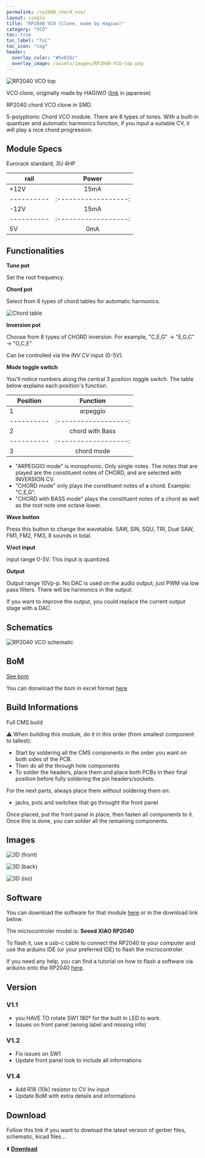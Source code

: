 ```yaml
---
permalink: /rp2040_chord_vco/
layout: single
title: "RP2040 VCO (Clone, made by Hagiwo)"
category: "VCO"
toc: true
toc_label: "ToC"
toc_icon: "cog"
header:
  overlay_color: "#5e616c"
  overlay_image: /assets/images/RP2040-VCO-top.png
---
```


![RP2040 VCO top](/assets/images/RP2040-VCO-top.png)

VCO clone, originally made by HAGIWO ([link](https://note.com/solder_state/n/n64b91a171218) in japanese)

RP2040 chord VCO clone in SMD.

5-polyphonic Chord VCO module.
There are 8 types of tones.
With a built-in quantizer and automatic harmonics function, if you input a suitable CV, it will play a nice chord progression.

## Module Specs

Eurorack standard, 3U 4HP

|   rail   |      Power         |
|----------|:------------------:|
|   +12V   |        15mA        |
|----------|:------------------:|
|   -12V   |        15mA        |
|----------|:------------------:|
|    5V    |         0mA        |

## Functionalities 

**Tune pot**

Set the root frequency.

**Chord pot**

Select from 6 types of chord tables for automatic harmonics.

![Chord table](/assets/images/chord_table.png)

**Inversion pot**

Choose from 8 types of CHORD inversion.
For example, "C,E,G" → "E,G,C" → "G,C,E"

Can be controlled via the *INV CV* input (0-5V).

**Mode toggle switch**

You'll notice numbers along the central 3 position toggle switch. The table below explains each position's function. 

| Position |      Function      |
|----------|:------------------:|
|     1    |      arpeggio      |
|----------|:------------------:|
|     2    |  chord with Bass   |
|----------|:------------------:|
|     3    |     chord mode     |

- "ARPEGGIO mode" is monophonic. Only single notes. The notes that are played are the constituent notes of CHORD, and are selected with INVERSION CV.
- "CHORD mode" only plays the constituent notes of a chord. Example: "C,E,G". 
- "CHORD with BASS mode" plays the constituent notes of a chord as well as the root note one octave lower.

**Wave button**

Press this button to change the wavetable.
SAW, SIN, SQU, TRI, Dual SAW, FM1, FM2, FM3, 8 sounds in total.

**V/oct input**

input range 0-5V.
This input is quantized.

**Output**

Output range 10Vp-p.
No DAC is used on the audio output, just PWM via low pass filters. There will be harmonics in the output.

If you want to improve the output, you could replace the current output stage with a DAC. 

## Schematics

![RP2040 VCO schematic](/assets/images/RP2040-VCO--Schematic.svg)

## BoM

[See bom](/assets/bom/RP2040-VCO_V1.4--iBoM.html)

You can donwload the bom in excel format [here](https://github.com/BleepSound/rp2040-chord-vco/releases/download/V1.4/RP2040-VCO_V1.4--BoM.xlsx)

## Build Informations

Full CMS build

:warning: When building this module, do it in this order (from smallest component to tallest):

- Start by soldering all the CMS components in the order you want on both sides of the PCB.
- Then do all the through hole components
- To solder the headers, place them and place both PCBs in their final position before fully soldering the pin headers/sockets.

For the next parts, always place them without soldering them on: 
- jacks, pots and switches that go throught the front panel

Once placed, put the front panel in place, then fasten all components to it. Once this is done, you can solder all the remaining components.

## Images

![3D (front)](/assets/images/RP2040-VCO-3D_top.png)

![3D (back)](/assets/images/RP2040-VCO-3D_bottom.png)

![3D (iso)](/assets/images/RP2040-VCO-3D_top30deg.png)

## Software

You can download the software for that module [here](https://github.com/BleepSound/rp2040-chord-vco/releases/download/V1.4/Rp2040.ino) or in the download link below.

The microcontroler model is: **Seeed XIAO RP2040**

To flash it, use a usb-c cable to connect the RP2040 to your computer and use the arduino IDE (or your preferred IDE) to flash the microcontroler.

If you need any help, you can find a tutorial on how to flash a software via arduino onto the RP2040 [here](https://wiki.seeedstudio.com/XIAO-RP2040-with-Arduino/).

## Version

### V1.1
- you HAVE TO rotate SW1 180° for the built in LED to work.
- Issues on front panel (wrong label and missing info)

### V1.2
 - Fix issues on SW1
 - Update front panel look to include all informations

### V1.4
 - Add R18 (10k) resistor to CV Inv input
 - Update BoM with extra details and informations

## Download

Follow this link if you want to dowload the latest version of gerber files, schematic, kicad files...

:arrow_down: [**Download**](https://github.com/BleepSound/rp2040-chord-vco/releases)
